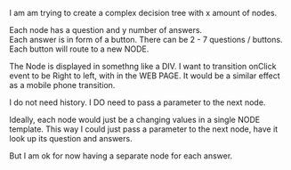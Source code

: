 I am am trying to create a complex decision tree with x amount of nodes.

Each node has a question and y number of answers.  
Each answer is in form of a button.
There can be 2 - 7 questions / buttons.
Each button will route to a new NODE.


The Node is displayed in somethng like a DIV.
I want to transition onClick event to be Right to left, with in the WEB PAGE.
It would be a similar effect as a mobile phone transition.

I do not need history.
I DO need to pass a parameter to the next node.

Ideally, each node would just be a changing values in a single NODE template.  This way I could just pass a parameter to the next node, have it look up its question and answers.

But I am ok for now having a separate node for each answer.


